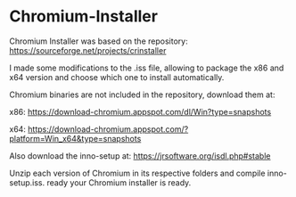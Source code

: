 # Chromium-Installer

Chromium Installer was based on the repository: https://sourceforge.net/projects/crinstaller

I made some modifications to the .iss file, allowing to package the x86 and x64 version and choose which one to install automatically.

Chromium binaries are not included in the repository, download them at:

x86: https://download-chromium.appspot.com/dl/Win?type=snapshots

x64: https://download-chromium.appspot.com/?platform=Win_x64&type=snapshots

Also download the inno-setup at: https://jrsoftware.org/isdl.php#stable

Unzip each version of Chromium in its respective folders and compile inno-setup.iss. ready your Chromium installer is ready.
